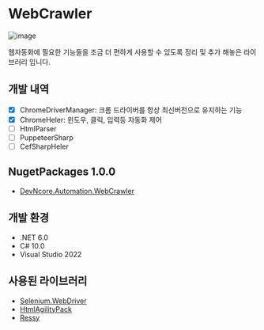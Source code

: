 # WebCrawler

![image](https://user-images.githubusercontent.com/52397976/169033575-816e86c4-c7b5-4fed-8bd8-79bed24daaed.png)

웹자동화에 필요한 기능들을 조금 더 편하게 사용할 수 있도록 정리 및 추가 해놓은 라이브러리 입니다.

## 개발 내역
  - [x] ChromeDriverManager: 크롬 드라이버를 항상 최신버전으로 유지하는 기능
  - [x] ChromeHeler: 윈도우, 클릭, 입력등 자동화 제어
  - [ ] HtmlParser
  - [ ] PuppeteerSharp
  - [ ] CefSharpHeler

## NugetPackages 1.0.0
- [DevNcore.Automation.WebCrawler](#)

## 개발 환경
- .NET 6.0
- C# 10.0
- Visual Studio 2022

## 사용된 라이브러리
- [Selenium.WebDriver](https://www.selenium.dev/)
- [HtmlAgilityPack](https://github.com/zzzprojects/html-agility-pack)
- [Ressy](https://github.com/Tyrrrz/Ressy)
